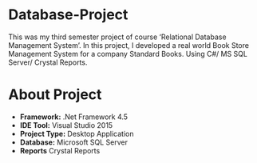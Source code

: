 # Database-Project
This was my third semester project of course ‘Relational Database Management System’. In this project, I developed a real world Book Store Management System for a company Standard Books. Using C#/ MS SQL Server/ Crystal Reports.
# About Project
- **Framework:** .Net Framework 4.5
- **IDE Tool:** Visual Studio 2015
- **Project Type:** Desktop Application
- **Database:** Microsoft SQL Server
- **Reports** Crystal Reports  
